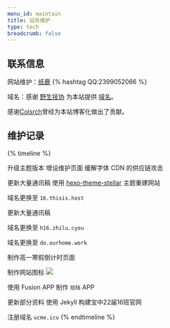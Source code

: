 ```yaml
---
menu_id: maintain
title: 站务维护
type: tech
breadcrumb: false
---
```


## 联系信息

网站维护：[纸鹿](https://zhilu.cyou) {% hashtag QQ:2399052066 %}

域名：感谢 [野生技协](https://thisis.host/) 为本站提供 [域名](https://thisis.host/site)。

感谢[Colsrch](https://github.com/Colsrch)曾经为本站博客化做出了贡献。

## 维护记录

{% timeline %}
<!-- node 2024-08-01 -->
升级主题版本
增设维护页面
缓解字体 CDN 的供应链攻击
<!-- node 2024-02-01 -->
更新大量通讯稿
使用 [hexo-theme-stellar](https://github.com/xaoxuu/hexo-theme-stellar) 主题重建网站
<!-- node 2021-07-11 -->
域名更换至 `16.thisis.host`
<!-- node 2021-04-04 -->
更新大量通讯稿
<!-- node 2021-02-20 -->
域名更换至 `h16.zhilu.cyou`
<!-- node 2020-04-11 -->
域名更换至 `do.ourhome.work`
<!-- node 2020-01-23 -->
制作高一寒假倒计时页面
<!-- node 2020-01-04 -->
制作网站图标
![](/static/16gs.ico)
<!-- node 2019-12-25 -->
使用 Fusion APP 制作 `拾陆` APP
<!-- node 2019-08-27 -->
更新部分资料
使用 Jekyll 构建宝中22届16班官网
<!-- node 2019-07-20 -->
注册域名 `ucme.icu`
{% endtimeline %}

